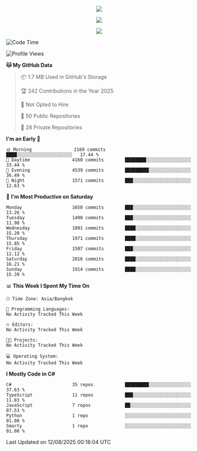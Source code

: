 <p align="center">
  <a href="say-hi.gif"> 
    <img align="center" src="say-hi.gif"/>
  </a>
</p>
<p align="center">
  <a href="https://github.com/htthinh1999">
    <img align="center" src="https://github-readme-stats-kappa-pink.vercel.app/api?username=htthinh1999&show_icons=true&count_private=true&theme=dracula"/>
  </a>
</p>
<p align="center">
  <a href="https://github.com/htthinh1999">
    <img src="https://github-readme-stats-kappa-pink.vercel.app/api/top-langs/?username=htthinh1999&layout=compact&langs_count=6&count_private=true&hide=tsql,hlsl,glsl,shaderlab&theme=dracula"/>
  </a>
</p>

<!--START_SECTION:waka-->
![Code Time](http://img.shields.io/badge/Code%20Time-0%20secs-blue)

![Profile Views](http://img.shields.io/badge/Profile%20Views-10-blue)

**🐱 My GitHub Data** 

> 📦 1.7 MB Used in GitHub's Storage 
 > 
> 🏆 242 Contributions in the Year 2025
 > 
> 🚫 Not Opted to Hire
 > 
> 📜 50 Public Repositories 
 > 
> 🔑 28 Private Repositories 
 > 
**I'm an Early 🐤** 

```text
🌞 Morning                2169 commits        ████░░░░░░░░░░░░░░░░░░░░░   17.44 % 
🌆 Daytime                4160 commits        ████████░░░░░░░░░░░░░░░░░   33.44 % 
🌃 Evening                4539 commits        █████████░░░░░░░░░░░░░░░░   36.49 % 
🌙 Night                  1571 commits        ███░░░░░░░░░░░░░░░░░░░░░░   12.63 % 
```
📅 **I'm Most Productive on Saturday** 

```text
Monday                   1650 commits        ███░░░░░░░░░░░░░░░░░░░░░░   13.26 % 
Tuesday                  1490 commits        ███░░░░░░░░░░░░░░░░░░░░░░   11.98 % 
Wednesday                1891 commits        ████░░░░░░░░░░░░░░░░░░░░░   15.20 % 
Thursday                 1971 commits        ████░░░░░░░░░░░░░░░░░░░░░   15.85 % 
Friday                   1507 commits        ███░░░░░░░░░░░░░░░░░░░░░░   12.12 % 
Saturday                 2016 commits        ████░░░░░░░░░░░░░░░░░░░░░   16.21 % 
Sunday                   1914 commits        ████░░░░░░░░░░░░░░░░░░░░░   15.39 % 
```


📊 **This Week I Spent My Time On** 

```text
🕑︎ Time Zone: Asia/Bangkok

💬 Programming Languages: 
No Activity Tracked This Week

🔥 Editors: 
No Activity Tracked This Week

🐱‍💻 Projects: 
No Activity Tracked This Week

💻 Operating System: 
No Activity Tracked This Week
```

**I Mostly Code in C#** 

```text
C#                       35 repos            █████████░░░░░░░░░░░░░░░░   37.63 % 
TypeScript               11 repos            ███░░░░░░░░░░░░░░░░░░░░░░   11.83 % 
JavaScript               7 repos             ██░░░░░░░░░░░░░░░░░░░░░░░   07.53 % 
Python                   1 repo              ░░░░░░░░░░░░░░░░░░░░░░░░░   01.08 % 
Smarty                   1 repo              ░░░░░░░░░░░░░░░░░░░░░░░░░   01.08 % 
```




 Last Updated on 12/08/2025 00:18:04 UTC
<!--END_SECTION:waka-->
